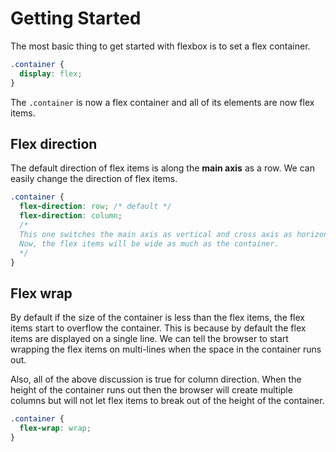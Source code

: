 # Getting Started
The most basic thing to get started with flexbox is to set a flex container.

```css
.container {
  display: flex; 
}
```
The `.container` is now a flex container and all of its elements are now flex items.

## Flex direction
The default direction of flex items is along the **main axis** as a row. We can easily change the direction of flex items.

```css
.container {
  flex-direction: row; /* default */
  flex-direction: column;
  /* 
  This one switches the main axis as vertical and cross axis as horizontal. 
  Now, the flex items will be wide as much as the container.
  */
}
```

## Flex wrap
By default if the size of the container is less than the flex items, the flex items start to overflow the container. This is because by default the flex items are displayed on a single line. We can tell the browser to start wrapping the flex items on multi-lines when the space in the container runs out.

Also, all of the above discussion is true for column direction. When the height of the container runs out then the browser will create multiple columns but will not let flex items to break out of the height of the container.

```css
.container {
  flex-wrap: wrap;
}
```
